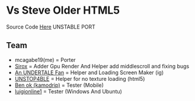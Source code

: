 # Vs Steve Older HTML5
Source Code [Here](https://github.com/mcagabe19/VsSteve-Source-Code-OLDER) UNSTABLE PORT

## Team
* mcagabe19(me) = Porter
* [Sirox](https://github.com/Sirox228) = Adder Gpu Render And Helper add middlescroll and fixing bugs
* [An UNDERTALE Fan](https://github.com/An-undertale-fan) = Helper and Loading Screen Maker (ig)
* [UNSTOP4BLE](https://github.com/UNSTOP4BLE) = Helper for no texture loading (html5)
* [Ben ok (kamodrip)](https://github.com/Akhia11) = Tester (Mobile)
* [luigionline1](https://github.com/luigionline1) = Tester (Windows And Ubuntu)
